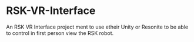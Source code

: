 # RSK-VR-Interface
An RSK VR Interface project ment to use etheir Unity or Resonite to be able to control in first person view the RSK robot. 
